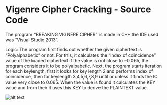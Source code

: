 # Vigenre Cipher Cracking - Source Code

The program “BREAKING VIGNERE CIPHER” is made in C++ the IDE used was “Visual Studio 2013”.

Logic:
The program first finds out whether the given ciphertext is “Polyalphabetic” or not.  For this, it calculates the “index of coincidence” value of the loaded ciphertext if the value is not close to ~0.065, the program considers it to be polyalpabetic.
Next, the program starts iteration for each keylength, first it looks for key length 2 and performs index of coincidence, then for keylength 3,4,5,6,7,8,9 until or unless it finds the IC value very close to 0.065. When the value is found it calculates the KEY value and from their it uses this KEY to derive the PLAINTEXT value. 

![alt text](https://raw.githubusercontent.com/F-Masood/Vigenre_Cipher_Cracking/master/screenshot%20of%20program.png)
